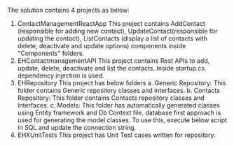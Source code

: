 The solution contains 4 projects as below:
1. ContactManagementReactApp
   This project contains AddContact (responsible for adding new contact), UpdateContact(responsible for updating the contact), ListContacts (display a list of contacts with delete, deactivate and update options) components inside "Components" folders. 
2. EHContactmanagementAPI
   This project contains Rest APIs to add, update, delete, deactivate and list the contacts.
   Inside startup.cs dependency injection is used.
3. EHRepository
   This project has below folders
   a. Generic Repository: This folder contains Generic repository classes and interfaces.
   b. Contacts Repository: This folder contains Contacts repository classes and interfaces.
   c. Models: This folder has automatically generated classes using Entity framework and Db Context file.
      database first approach is used for generating the model classes. To use this, execute below script in SQL and update the connection string.
4. EHXUnitTests
   This project has Unit Test cases written for repository.
